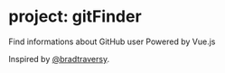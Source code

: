 # project: gitFinder
Find informations about GitHub user
Powered by Vue.js

Inspired by [@bradtraversy](https://github.com/bradtraversy).